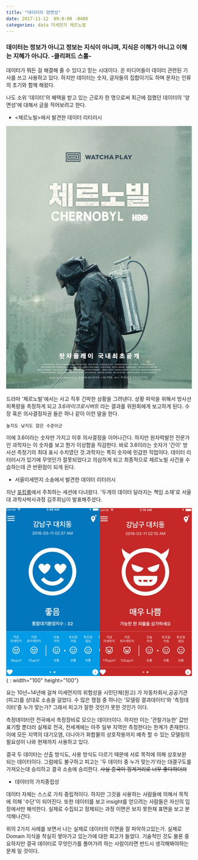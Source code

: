 ```yaml
---
title: "데이터의 양면성"
date: 2017-11-12  09:0:00 -0400
categories: data 미세먼지 체르노빌
---
```



### 데이터는 정보가 아니고 정보는 지식이 아니며, 지식은 이해가 아니고 이해는 지혜가 아니다. -클리퍼드 스톨-



데이터가 뭐든 걸 해결해  줄 수 있다고 믿는 시대이다. 온 미디어들이 데이터 관련된 기사를 쓰고 사용하고 있다. 하지만 데이터는 숫자, 글자들의 집합이기도 하며 문자는 인류의 초기와 함께 해왔다.

나도 소위 '데이터'의 혜택을 받고 있는 근로자 한 명으로써 최근에 접했던 데이터의 '양면성'에 대해서 글을 적어보려고 한다.

- <체르노빌>에서 발견한 데이터 리터러시

![chernovl](/assets/images/chernovyl.jpg)

드라마 '체르노빌'에서는 사고 직후 긴박한 상황을 그려낸다. 상황 파악을 위해서 방사선피폭량을 측정하게 되고 *3.6마이크로시버트* 라는 결과를 위원회에게 보고하게 된다. 수장 혹은 의사결정자권 들은 하나 같이 이런 말을 한다.

`높지도 낮지도 않은 수준이군`

이에 3.6이라는 숫자만 가지고 이후 의사결정을 이어나간다. 하지만 원자력발전 전문가인 과학자는 이 숫자를 보고 뭔가 이상함을 직감한다. 바로 3.6이라는 숫자가 '간이' 방사선 측정기의 최대 표시 수치였던 것.과학자는 특히 숫자에 민감한 직업이다. 데이터 리터러시가 있기에 무엇인가 잘못되었다고 의삼하게 되고 최종적으로 체르노빌 사건을 수습하는데 큰 반환점이 되게 된다.


- 서울미세먼지 소송에서 발견한 데이터 리터러시

지난 [포킹룸](https://www.facebook.com/events/566083720827350/?event_time_id=566083727494016)에서 주최하는 세션에 다녀왔다. '두개의 데이터 달라지는 책임 소재'로 서울대 과학사박사과정 김주희님이 발표해주셨다.

![mist](/assets/images/mist.jpg){ : width="100" height="100"}

요는 10년~14년에 걸쳐 미세먼지의 위험성을 시민단체(원고) 가 자동차회사,공공기관(피고)를 상대로 소송을 걸었다. 수 많은 쟁점 중 하나는 '모델링 결과데이터'와 '측정데이터'중 누가 맞는가? 그래서 피고가 잘한 것인가 못한 것인가 이다.

측정데이터란 전국에서 측정장비로 모으는 데이터이다. 하지만 이는 '관찰가능한' 값만 표기할 뿐더러 실제로 전국, 전세계에는 아주 일부 지역만 측정한다는 한계가 존재한다. 이에 모든 지역의 대기오염, 더나아가 화합물의 상호작용까지 예측 할 수 있는 모델링의 필요성이 나와 현재까지 사용하고 있다.

결국 두 데이터는 산출 방식도, 사용 방식도 다르기 때문에 서로 목적에 의해 상호보완 되는 데이터이다. 그럼에도 불구하고 피고는 '두 데이터 중 누가 맞는가'라는 대결구도를 가져오는데 승리하고 결국 소송에 승리한다.
~~사실 중국이 핑게거리로 너무 좋다하더라~~


- 데이터의 가치중립성

데이터 자체는 스스로 가치 중립적이다. 하지만 그것을 사용하는 사람들에 의해서 목적에 의해 '수단'이 되어진다. 또한 데이터를 보고 insight를 얻으려는 사람들은 자신의 입장에서만 해석한다. 실제로 수집되고 정제되는 과정 이면은 보지 못한채 표면을 보고 분석해나간다.

위의 2가지 사례를 보면서 나는 실제로 데이터의 이면을 잘 파악하고있는가. 실제로 Domain 지식을 착실히 쌓아가고 있는가에 대한 회고가 들었다. 기술적인 것도 물론 중요하지만  결국 데이터로 무엇인가를 풀어가려 하는 사람이라면 반드시 생각해봐야하는 문제 일 것이다.